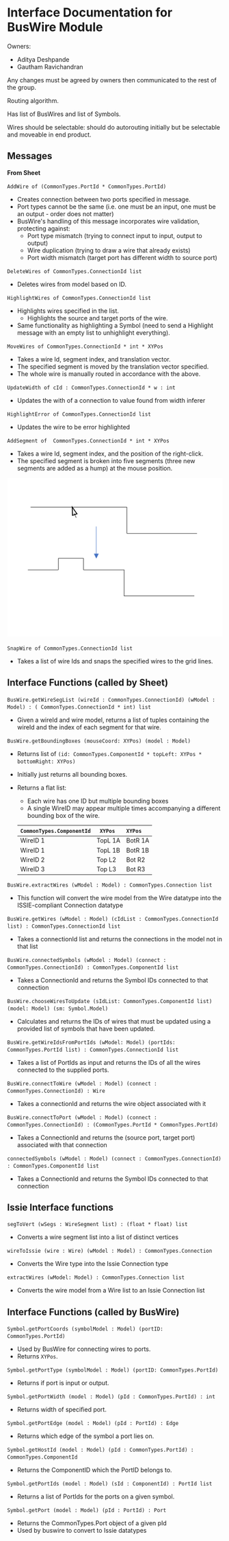 # Interface Documentation for BusWire Module

Owners:
 - Aditya Deshpande
 - Gautham Ravichandran

Any changes must be agreed by owners then communicated to the rest of the group.

Routing algorithm.

Has list of BusWires and list of Symbols.

Wires should be selectable: should do autorouting initially but be selectable and moveable in end product.

## Messages

**From Sheet**

`AddWire of (CommonTypes.PortId * CommonTypes.PortId)`
 - Creates connection between two ports specified in message.
 - Port types cannot be the same (i.e. one must be an input, one must be an output - order does not matter)
 - BusWire's handling of this message incorporates wire validation, protecting against:
   - Port type mismatch (trying to connect input to input, output to output)
   - Wire duplication (trying to draw a wire that already exists)
   - Port width mismatch (target port has different width to source port)
 
`DeleteWires of CommonTypes.ConnectionId list`
 - Deletes wires from model based on ID.

`HighlightWires of CommonTypes.ConnectionId list`
 - Highlights wires specified in the list.
    - Highlights the source and target ports of the wire.
 - Same functionality as highlighting a Symbol (need to send a Highlight message with an empty list to unhighlight everything).

`MoveWires of CommonTypes.ConnectionId * int * XYPos`
 - Takes a wire Id, segment index, and translation vector.
 - The specified segment is moved by the translation vector specified.
 - The whole wire is manually routed in accordance with the above.

`UpdateWidth of cId : CommonTypes.ConnectionId * w : int`
- Updates the with of a connection to value found from width inferer

`HighlightError of CommonTypes.ConnectionId list`
- Updates the wire to be error highlighted

`AddSegment of  CommonTypes.ConnectionId * int * XYPos`
- Takes a wire Id, segment index, and the position of the right-click.
- The specified segment is broken into five segments (three new segments are added as a hump) at the mouse position.

![AddSegment Functionality](AddSegment.png)


`SnapWire of CommonTypes.ConnectionId list`
- Takes a list of wire Ids and snaps the specified wires to the grid lines. 


## Interface Functions (called by Sheet)

`BusWire.getWireSegList (wireId : CommonTypes.ConnectionId) (wModel : Model) : ( CommonTypes.ConnectionId * int) list`
- Given a wireId and wire model, returns a list of tuples containing the wireId and the index of each segment for that wire.

`BusWire.getBoundingBoxes (mouseCoord: XYPos) (model : Model)`
 - Returns list of `(id: CommonTypes.ComponentId * topLeft: XYPos * bottomRight: XYPos)`
 - Initially just returns all bounding boxes.

 - Returns a flat list:
   - Each wire has one ID but multiple bounding boxes 
   - A single WireID may appear multiple times accompanying a different bounding box of the wire.

    | `CommonTypes.ComponentId` |` XYPos` | `XYPos` |   
    |----------|---------|---------|
    | WireID 1 | TopL 1A | BotR 1A |   
    | WireID 1 | TopL 1B | BotR 1B |   
    | WireID 2 | Top L2  | Bot R2  |   
    | WireID 3 | Top L3  | Bot R3  |

`BusWire.extractWires (wModel : Model) : CommonTypes.Connection list`
- This function will convert the wire model from the Wire datatype into the ISSIE-compliant Connection datatype

`BusWire.getWires (wModel : Model) (cIdList : CommonTypes.ConnectionId list) : CommonTypes.ConnectionId list`
- Takes a connectionId list and returns the connections in the model not in that list

`BusWire.connectedSymbols (wModel : Model) (connect : CommonTypes.ConnectionId) : CommonTypes.ComponentId list`
- Takes a ConnectionId and returns the Symbol IDs connected to that connection

`BusWire.chooseWiresToUpdate (sIdList: CommonTypes.ComponentId list) (model: Model) (sm: Symbol.Model)`
- Calculates and returns the IDs of wires that must be updated using a provided list of symbols that have been updated.

`BusWire.getWireIdsFromPortIds (wModel: Model) (portIds: CommonTypes.PortId list) : CommonTypes.ConnectionId list`
 - Takes a list of PortIds as input and returns the IDs of all the wires connected to the supplied ports.

`BusWire.connectToWire (wModel : Model) (connect : CommonTypes.ConnectionId) : Wire`
 - Takes a connectionId and returns the wire object associated with it

`BusWire.connectToPort (wModel : Model) (connect : CommonTypes.ConnectionId) : (CommonTypes.PortId * CommonTypes.PortId)`
- Takes a ConnectionId and returns the (source port, target port) associated with that connection

`connectedSymbols (wModel : Model) (connect : CommonTypes.ConnectionId) : CommonTypes.ComponentId list`
- Takes a ConnectionId and returns the Symbol IDs connected to that connection

## Issie Interface functions

`segToVert (wSegs : WireSegment list) : (float * float) list`
- Converts a wire segment list into a list of distinct vertices
    
`wireToIssie (wire : Wire) (wModel : Model) : CommonTypes.Connection`
- Converts the Wire type into the Issie Connection type

`extractWires (wModel: Model) : CommonTypes.Connection list`
- Converts the wire model from a Wire list to an Issie Connection list

## Interface Functions (called by BusWire)

`Symbol.getPortCoords (symbolModel : Model) (portID: CommonTypes.PortId)`
 - Used by BusWire for connecting wires to ports.
 - Returns `XYPos`.

`Symbol.getPortType (symbolModel : Model) (portID: CommonTypes.PortId)`
 - Returns if port is input or output.

`Symbol.getPortWidth (model : Model) (pId : CommonTypes.PortId) : int`
 - Returns width of specified port.

 `Symbol.getPortEdge (model : Model) (pId : PortId) : Edge`
 - Returns which edge of the symbol a port lies on.

`Symbol.getHostId (model : Model) (pId : CommonTypes.PortId) : CommonTypes.ComponentId`
 - Returns the ComponentID which the PortID belongs to.

 `Symbol.getPortIds (model : Model) (sId : ComponentId) : PortId list`
 - Returns a list of PortIds for the ports on a given symbol.

 `Symbol.getPort (model : Model) (pId : PortId) : Port`
 - Returns the CommonTypes.Port object of a given pId
 - Used by buswire to convert to Issie datatypes

